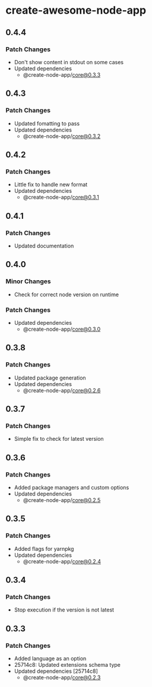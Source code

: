 # create-awesome-node-app

## 0.4.4

### Patch Changes

- Don't show content in stdout on some cases
- Updated dependencies
  - @create-node-app/core@0.3.3

## 0.4.3

### Patch Changes

- Updated fomatting to pass
- Updated dependencies
  - @create-node-app/core@0.3.2

## 0.4.2

### Patch Changes

- Little fix to handle new format
- Updated dependencies
  - @create-node-app/core@0.3.1

## 0.4.1

### Patch Changes

- Updated documentation

## 0.4.0

### Minor Changes

- Check for correct node version on runtime

### Patch Changes

- Updated dependencies
  - @create-node-app/core@0.3.0

## 0.3.8

### Patch Changes

- Updated package generation
- Updated dependencies
  - @create-node-app/core@0.2.6

## 0.3.7

### Patch Changes

- Simple fix to check for latest version

## 0.3.6

### Patch Changes

- Added package managers and custom options
- Updated dependencies
  - @create-node-app/core@0.2.5

## 0.3.5

### Patch Changes

- Added flags for yarnpkg
- Updated dependencies
  - @create-node-app/core@0.2.4

## 0.3.4

### Patch Changes

- Stop execution if the version is not latest

## 0.3.3

### Patch Changes

- Added language as an option
- 25714c8: Updated extensions schema type
- Updated dependencies [25714c8]
  - @create-node-app/core@0.2.3
